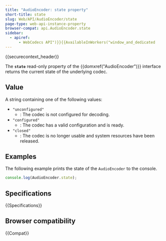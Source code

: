 ```yaml
---
title: "AudioEncoder: state property"
short-title: state
slug: Web/API/AudioEncoder/state
page-type: web-api-instance-property
browser-compat: api.AudioEncoder.state
sidebar:
  - apiref:
      - WebCodecs API")}}{{AvailableInWorkers("window_and_dedicated
---
```


{{securecontext_header}}

The **`state`** read-only property of the {{domxref("AudioEncoder")}} interface returns the current state of the underlying codec.

## Value

A string containing one of the following values:

- `"unconfigured"`
  - : The codec is not configured for decoding.
- `"configured"`
  - : The codec has a valid configuration and is ready.
- `"closed"`
  - : The codec is no longer usable and system resources have been released.

## Examples

The following example prints the state of the `AudioEncoder` to the console.

```js
console.log(AudioEncoder.state);
```

## Specifications

{{Specifications}}

## Browser compatibility

{{Compat}}
